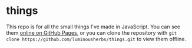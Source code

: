 # things
This repo is for all the small things I've made in JavaScript. You can see them [online on GitHub Pages](https://luminousherbs.github.io/things), or you can clone the repository with `git clone https://github.com/luminousherbs/things.git` to view them offline.